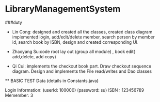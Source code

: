 # LibraryManagementSystem
###duty
* Lin Cong: designed and created all the classes, created class diagram
		implemented login, add/edit/delete member, search person by member id, search book by ISBN, design and created corresponding UI.
		
* Zhaoyang Su:code root lay out (group all module) , book edit( add,delete, add copy)

* Qi Cui: implements the checkout book part. Draw checkout sequence diagram.
			 Design and implements the File read/writes and Dao classes


** BASIC TEST Data (details in Constants.java)

Login Information:  (userId: 100000) (password: su)
ISBN : 123456789
Memember:  3 

